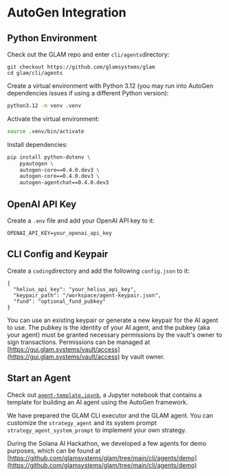 # AutoGen Integration

## Python Environment

Check out the GLAM repo and enter `cli/agents`directory:

```
git checkout https://github.com/glamsystems/glam
cd glam/cli/agents
```

Create a virtual environment with Python 3.12 (you may run into AutoGen dependencies issues if using a different Python version):

```bash
python3.12 -m venv .venv
```

Activate the virtual environment:

```bash
source .venv/bin/activate
```

Install dependencies:

```bash
pip install python-dotenv \
    pyautogen \
    autogen-core==0.4.0.dev3 \
    autogen-core==0.4.0.dev3 \
    autogen-agentchat==0.4.0.dev3
```

## OpenAI API Key

Create a `.env` file and add your OpenAI API key to it:

```
OPENAI_API_KEY=your_openai_api_key
```

## CLI Config and Keypair

Create a `coding`directory and add the following `config.json` to it:

```
{
  "helius_api_key": "your_helius_api_key",
  "keypair_path": "/workspace/agent-keypair.json",
  "fund": "optional_fund_pubkey"
}
```

You can use an existing keypair or generate a new keypair for the AI agent to use. The pubkey is the identity of your AI agent, and the pubkey (aka your agent) must be granted necessary permissions by the vault's owner to sign transactions. Permissions can be managed at [https://gui.glam.systems/vault/access](https://gui.glam.systems/vault/access) by vault owner.

## Start an Agent

Check out [`agent-template.ipynb`](../../../cli/agents/agent-template.ipynb), a Jupyter notebook that contains a template for building an AI agent using the AutoGen framework.

We have prepared the GLAM CLI executor and the GLAM agent. You can customize the `strategy_agent` and its system prompt `strategy_agent_system_prompt` to implement your own strategy.

During the Solana AI Hackathon, we developed a few agents for demo purposes, which can be found at [https://github.com/glamsystems/glam/tree/main/cli/agents/demo](https://github.com/glamsystems/glam/tree/main/cli/agents/demo)
